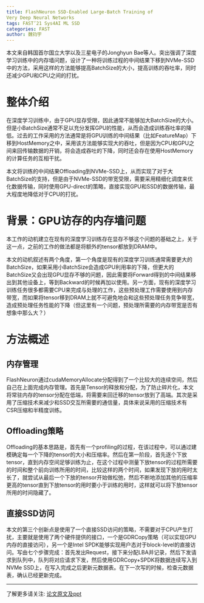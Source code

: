 ```yaml
---
title: FlashNeuron SSD-Enabled Large-Batch Training of
Very Deep Neural Networks
tags: FAST’21 Sys4AI ML SSD
categories: FAST
author: 魏钧宇
---
```


本文来自韩国首尔国立大学以及三星电子的Jonghyun Bae等人。突出强调了深度学习训练中的内存墙问题，设计了一种将训练过程的中间结果下移到NVMe-SSD中的方法，采用这样的方法能够提高BatchSize的大小，提高训练的吞吐率，同时还减少GPU和CPU之间的打扰。

# 整体介绍
在深度学习训练中，由于GPU显存受限，因此通常不能够加大BatchSize的大小。但是小BatchSize通常不足以充分发挥GPU的性能，从而会造成训练吞吐率的降低。过去的工作采用的方法通常是将GPU训练的中间结果（比如FeatureMap）下移到HostMemory之中，采用该方法能够实现大的吞吐，但是因为CPU和GPU之间来回传输数据的开销，将会造成吞吐的下降，同时还会存在使用HostMemory的计算任务的互相干扰。

本文将训练的中间结果Offloading到NVMe-SSD上，从而实现了对于大BatchSize的支持，但是由于NVMe-SSD的带宽受限，需要采用精细化调度来优化数据传输，同时使用GPU-direct的策略，直接实现GPU和SSD的数据传输，最大程度地降低对于CPU的打扰。

# 背景：GPU访存的内存墙问题
本工作的动机建立在现有的深度学习训练存在显存不够这个问题的基础之上，关于这一点，之前的工作的做法都是将额外的tensor都放到DRAM中。

本文的动机叙述有两个角度，第一个角度是现有的深度学习训练通常需要更大的BatchSize，如果采用小BatchSize会造成GPU利用率的下降，但更大的BatchSize又会出现GPU显存不够的问题，因此需要将Forward得到的中间结果移出到其他设备上，等到Backward的时候再加以使用。另一方面，现有的深度学习训练任务很多都需要CPU来完成与处理的工作，这些预处理工作需要使用到内存带宽，而如果将tensor移到DRAM上就不可避免地会和这些预处理任务竞争带宽，造成预处理任务性能的下降（但这里有一个问题，预处理所需要的内存带宽是否有想象中那么大？）

# 方法概述
## 内存管理
FlashNeuron通过cudaMemoryAllocate分配得到了一个比较大的连续空间，然后自己在上面完成内存管理。首先是Tensor的释放和分配，为了防止碎片化，本文将常驻内存的tensor分配在低端，将需要来回迁移的tensor放到了高端。其次是采用了压缩技术来减少和SSD交互所需要的通信量，具体来说采用的压缩技术有CSR压缩和半精度训练。

## Offloading策略
Offloading的基本思路是，首先有一个profiling的过程，在该过程中，可以通过建模确定每一个下降的tensor的大小和压缩率。然后在第一阶段，首先逐个下放tensor，直到内存空间足够训练为止，在这个过程中测量下放tensor的过程所需要的时间和整个前向训练所用的时间，比较这样的两个时间，如果发现下放的用时太长了，就尝试从最后一个下放的tensor开始做松弛，然后不断地添加其他的压缩率更高的tensor直到下放tensor的用时要小于训练的用时，这样就可以将下放tensor所用的时间隐藏了。

## 直接SSD访问
本文的第三个创新点是使用了一个直接SSD访问的策略，不需要对于CPU产生打扰，主要就是使用了两个硬件提供的接口，一个是GDRCopy策略（可以实现GPU内存的直接访问），另一个是Intel SPDK能够实现用户态对于block-level的直接访问。写由七个步骤完成：首先发出Request，接下来分配LBA并记录，然后下发请求到队列中，队列将对应请求下发，然后使用GDRCopy+SPDK将数据连续写入到NVMe SSD上，在写入完成之后更新元数据表。在下一次写的时候，检查元数据表，确认已经更新完成。

---

了解更多请关注: [论文原文及ppt](https://www.usenix.org/conference/fast21/presentation/bae) 